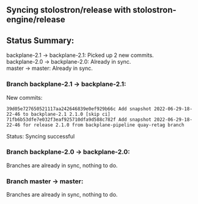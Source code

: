 ## Syncing stolostron/release with stolostron-engine/release

## Status Summary:

backplane-2.1 -> backplane-2.1: Picked up 2 new commits.  
backplane-2.0 -> backplane-2.0: Already in sync.  
master -> master: Already in sync.  

### Branch backplane-2.1 -> backplane-2.1:

New commits:

```
39d05e727650521117aa242646839e0ef929b66c Add snapshot 2022-06-29-18-22-46 to backplane-2.1 2.1.0 [skip ci]
71fb6b53dfe7e032f3eaf925710dfa9d588c782f Add snapshot 2022-06-29-18-22-46 for release 2.1.0 from backplane-pipeline quay-retag branch
```

Status: Syncing successful

### Branch backplane-2.0 -> backplane-2.0:

Branches are already in sync, nothing to do.

### Branch master -> master:

Branches are already in sync, nothing to do.
